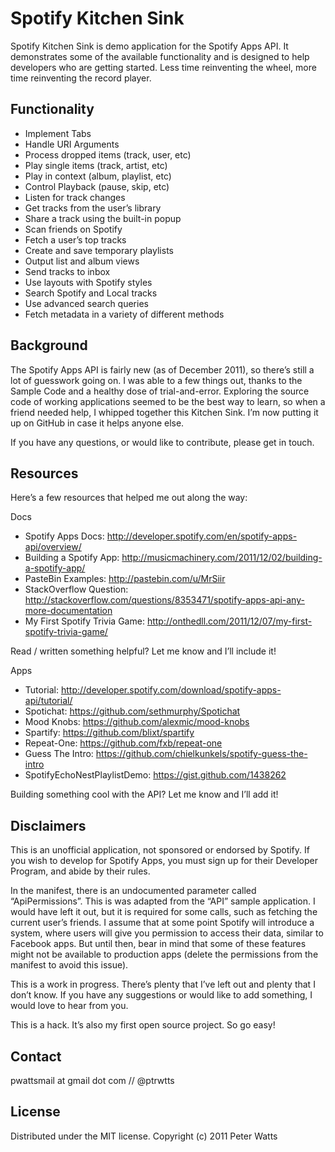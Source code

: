 # Spotify Kitchen Sink

Spotify Kitchen Sink is demo application for the Spotify Apps API. It demonstrates some of the available functionality and is designed to help developers who are getting started. Less time reinventing the wheel, more time reinventing the record player.


## Functionality

* Implement Tabs
* Handle URI Arguments
* Process dropped items (track, user, etc)
* Play single items (track, artist, etc)
* Play in context (album, playlist, etc)
* Control Playback (pause, skip, etc)
* Listen for track changes
* Get tracks from the user’s library
* Share a track using the built-in popup
* Scan friends on Spotify
* Fetch a user’s top tracks
* Create and save temporary playlists
* Output list and album views
* Send tracks to inbox
* Use layouts with Spotify styles
* Search Spotify and Local tracks
* Use advanced search queries
* Fetch metadata in a variety of different methods


## Background

The Spotify Apps API is fairly new (as of December 2011), so there’s still a lot of guesswork going on. I was able to a few things out, thanks to the Sample Code and a healthy dose of trial-and-error. Exploring the source code of working applications seemed to be the best way to learn, so when a friend needed help, I whipped together this Kitchen Sink. I’m now putting it up on GitHub in case it helps anyone else.

If you have any questions, or would like to contribute, please get in touch. 


## Resources

Here’s a few resources that helped me out along the way:

Docs

* Spotify Apps Docs: http://developer.spotify.com/en/spotify-apps-api/overview/
* Building a Spotify App: http://musicmachinery.com/2011/12/02/building-a-spotify-app/
* PasteBin Examples: http://pastebin.com/u/MrSiir
* StackOverflow Question: http://stackoverflow.com/questions/8353471/spotify-apps-api-any-more-documentation
* My First Spotify Trivia Game: http://onthedll.com/2011/12/07/my-first-spotify-trivia-game/

Read / written something helpful? Let me know and I’ll include it!

Apps

* Tutorial: http://developer.spotify.com/download/spotify-apps-api/tutorial/
* Spotichat: https://github.com/sethmurphy/Spotichat
* Mood Knobs: https://github.com/alexmic/mood-knobs
* Spartify: https://github.com/blixt/spartify
* Repeat-One: https://github.com/fxb/repeat-one
* Guess The Intro: https://github.com/chielkunkels/spotify-guess-the-intro
* SpotifyEchoNestPlaylistDemo: https://gist.github.com/1438262

Building something cool with the API? Let me know and I’ll add it!


## Disclaimers

This is an unofficial application, not sponsored or endorsed by Spotify. If you wish to develop for Spotify Apps, you must sign up for their Developer Program, and abide by their rules.

In the manifest, there is an undocumented parameter called “ApiPermissions”. This is was adapted from the “API” sample application. I would have left it out, but it is required for some calls, such as fetching the current user’s friends. I assume that at some point Spotify will introduce a system, where users will give you permission to access their data, similar to Facebook apps. But until then, bear in mind that some of these features might not be available to production apps (delete the permissions from the manifest to avoid this issue).

This is a work in progress. There’s plenty that I’ve left out and plenty that I don’t know. If you have any suggestions or would like to add something, I would love to hear from you. 

This is a hack. It’s also my first open source project. So go easy!


## Contact

pwattsmail at gmail dot com // @ptrwtts


## License

Distributed under the MIT license. Copyright (c) 2011 Peter Watts